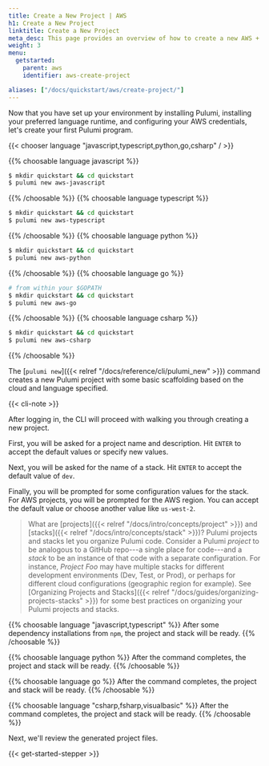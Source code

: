 ```yaml
---
title: Create a New Project | AWS
h1: Create a New Project
linktitle: Create a New Project
meta_desc: This page provides an overview of how to create a new AWS + Pulumi project.
weight: 3
menu:
  getstarted:
    parent: aws
    identifier: aws-create-project

aliases: ["/docs/quickstart/aws/create-project/"]
---
```


Now that you have set up your environment by installing Pulumi, installing your preferred language runtime,
and configuring your AWS credentials, let's create your first Pulumi program.

{{< chooser language "javascript,typescript,python,go,csharp" / >}}

{{% choosable language javascript %}}

```bash
$ mkdir quickstart && cd quickstart
$ pulumi new aws-javascript
```

{{% /choosable %}}
{{% choosable language typescript %}}

```bash
$ mkdir quickstart && cd quickstart
$ pulumi new aws-typescript
```

{{% /choosable %}}
{{% choosable language python %}}

```bash
$ mkdir quickstart && cd quickstart
$ pulumi new aws-python
```

{{% /choosable %}}
{{% choosable language go %}}

```bash
# from within your $GOPATH
$ mkdir quickstart && cd quickstart
$ pulumi new aws-go
```

{{% /choosable %}}
{{% choosable language csharp %}}

```bash
$ mkdir quickstart && cd quickstart
$ pulumi new aws-csharp
```

{{% /choosable %}}

The [`pulumi new`]({{< relref "/docs/reference/cli/pulumi_new" >}}) command creates a new Pulumi project with some basic scaffolding based on the cloud and language specified.

{{< cli-note >}}

After logging in, the CLI will proceed with walking you through creating a new project.

First, you will be asked for a project name and description. Hit `ENTER` to accept the default values or specify new values.

Next, you will be asked for the name of a stack. Hit `ENTER` to accept the default value of `dev`.

Finally, you will be prompted for some configuration values for the stack. For AWS projects, you will be prompted for the AWS region. You can accept the default value or choose another value like `us-west-2`.

> What are [projects]({{< relref "/docs/intro/concepts/project" >}}) and [stacks]({{< relref "/docs/intro/concepts/stack" >}})? Pulumi projects and stacks let you organize Pulumi code. Consider a Pulumi _project_ to be analogous to a GitHub repo---a single place for code---and a _stack_ to be an instance of that code with a separate configuration. For instance, _Project Foo_ may have multiple stacks for different development environments (Dev, Test, or Prod), or perhaps for different cloud configurations (geographic region for example). See [Organizing Projects and Stacks]({{< relref "/docs/guides/organizing-projects-stacks" >}}) for some best practices on organizing your Pulumi projects and stacks.

{{% choosable language "javascript,typescript" %}}
After some dependency installations from `npm`, the project and stack will be ready.
{{% /choosable %}}

{{% choosable language python %}}
After the command completes, the project and stack will be ready.
{{% /choosable %}}

{{% choosable language go %}}
After the command completes, the project and stack will be ready.
{{% /choosable %}}

{{% choosable language "csharp,fsharp,visualbasic" %}}
After the command completes, the project and stack will be ready.
{{% /choosable %}}

Next, we'll review the generated project files.

{{< get-started-stepper >}}

